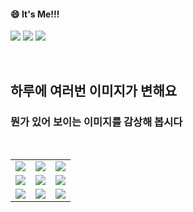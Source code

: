 <!--
#### 📫 How to reach me?
<a href="mailto:thquddnr123@gmail.com">
    <img 
        src="https://img.shields.io/badge/Gmail-d14836?style=flat-square&logo=Gmail&logoColor=white&link=mailto:thquddnr123@gmail.com"
        style="height : auto; margin-left : 60px; margin-right : 60px;"/>
</a>
-->
#### 😄 It's Me!!!

<a href="https://cybecho.notion.site/SBU-s-Archives-854ccd3338c2456a867956f26143998a" target="_blank"><img src="https://img.shields.io/badge/Portfolio-303030?style=for-the-badge&logo=Notion&logoColor=white"/></a>
<a href="https://www.instagram.com/junk_warrior_vintage/" target="_blank"><img src="https://img.shields.io/badge/@junk_warrir_vintage-E4405F?style=for-the-badge&logo=Instagram&logoColor=white"/></a>
<a href="https://www.behance.net/thquddnr125654" target="_blank"><img src="https://img.shields.io/badge/Behance-1769FF?style=for-the-badge&logo=Behance&logoColor=white"/></a>

</br>

## 하루에 여러번 이미지가 변해요
### 뭔가 있어 보이는 이미지를 감상해 봅시다

<!--
마크업 바로보기 사이트
https://dillinger.io/ 
-->
  <br/> <table>
<tr>
<td><a href='http://www.omglasergunspewpewpew.com/'><img src='https://www.random-art.org/img/large/442974.jpg'></a></td>
<td><a href='https://name.ho9.me/'><img src='https://www.random-art.org/img/large/442935.jpg'></a></td>
<td><a href='https://www.omfgdogs.com/#'><img src='https://www.random-art.org/img/large/442938.jpg'></a></td>
</tr>
<tr>
<td><a href='https://kimjongillookingatthings.tumblr.com/'><img src='https://www.random-art.org/img/large/442941.jpg'></a></td>
<td><a href='https://longdogechallenge.com/'><img src='https://www.random-art.org/img/large/442969.jpg'></a></td>
<td><a href='https://pointerpointer.com/'><img src='https://www.random-art.org/img/large/442903.jpg'></a></td>
</tr>
<tr>
<td><a href='https://img.theqoo.net/img/rjIus.jpg'><img src='https://www.random-art.org/img/large/442888.jpg'></a></td>
<td><a href='https://www.cameronsworld.net'><img src='https://www.random-art.org/img/large/442868.jpg'></a></td>
<td><a href='https://binarypiano.com/'><img src='https://www.random-art.org/img/large/442923.jpg'></a></td>
</tr>
</table>

